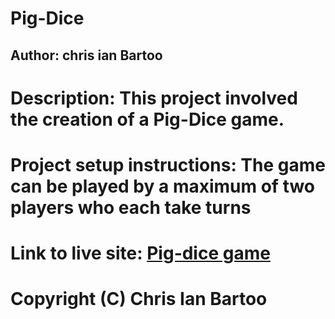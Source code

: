 # Pig-Dice
## Author: chris ian Bartoo

# Description: This project involved the creation of a Pig-Dice game.

#  Project setup instructions: The game can be played by a maximum of two players who each take turns

# Link to live site: <a href="https://chrikin1.github.io/Pig-Dice-Game/">Pig-dice game <a>
# Copyright (C) Chris Ian  Bartoo


